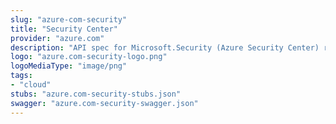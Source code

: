 ```yaml
---
slug: "azure-com-security"
title: "Security Center"
provider: "azure.com"
description: "API spec for Microsoft.Security (Azure Security Center) resource provider"
logo: "azure.com-security-logo.png"
logoMediaType: "image/png"
tags:
- "cloud"
stubs: "azure.com-security-stubs.json"
swagger: "azure.com-security-swagger.json"
---
```

